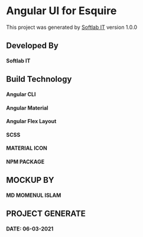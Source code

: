 # Angular UI for Esquire

This project was generated by [Softlab IT](https://softlabit.com/) version 1.0.0

## Developed By

#### Softlab IT


## Build Technology
#### Angular CLI
#### Angular Material
#### Angular Flex Layout
#### SCSS
#### MATERIAL ICON
#### NPM PACKAGE



## MOCKUP BY
#### MD MOMENUL ISLAM


## PROJECT GENERATE
#### DATE: 06-03-2021

